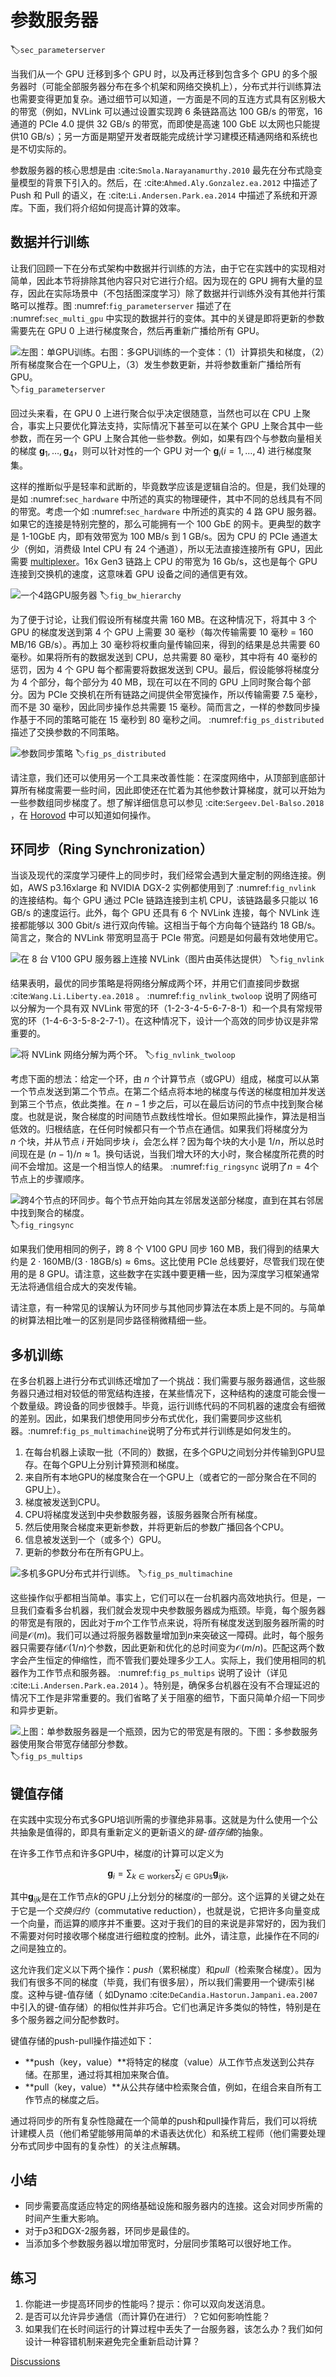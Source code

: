 # 参数服务器
:label:`sec_parameterserver`

当我们从一个 GPU 迁移到多个 GPU 时，以及再迁移到包含多个 GPU 的多个服务器时（可能全部服务器分布在多个机架和网络交换机上），分布式并行训练算法也需要变得更加复杂。通过细节可以知道，一方面是不同的互连方式具有区别极大的带宽（例如，NVLink 可以通过设置实现跨 $6$ 条链路高达 100 GB/s 的带宽，16 通道的 PCIe 4.0 提供 32 GB/s 的带宽，而即使是高速 100 GbE 以太网也只能提供10 GB/s）；另一方面是期望开发者既能完成统计学习建模还精通网络和系统也是不切实际的。

参数服务器的核心思想是由 :cite:`Smola.Narayanamurthy.2010` 最先在分布式隐变量模型的背景下引入的。然后，在 :cite:`Ahmed.Aly.Gonzalez.ea.2012` 中描述了 Push 和 Pull 的语义，在 :cite:`Li.Andersen.Park.ea.2014` 中描述了系统和开源库。下面，我们将介绍如何提高计算的效率。

## 数据并行训练

让我们回顾一下在分布式架构中数据并行训练的方法，由于它在实践中的实现相对简单，因此本节将排除其他内容只对它进行介绍。因为现在的 GPU 拥有大量的显存，因此在实际场景中（不包括图深度学习）除了数据并行训练外没有其他并行策略可以推荐。图  :numref:`fig_parameterserver` 描述了在 :numref:`sec_multi_gpu` 中实现的数据并行的变体。其中的关键是即将更新的参数需要先在 GPU 0 上进行梯度聚合，然后再重新广播给所有 GPU。

![左图：单GPU训练。右图：多GPU训练的一个变体：（1）计算损失和梯度，（2）所有梯度聚合在一个GPU上，（3）发生参数更新，并将参数重新广播给所有GPU。](../img/ps.svg)
:label:`fig_parameterserver`

回过头来看，在 GPU 0 上进行聚合似乎决定很随意，当然也可以在 CPU 上聚合，事实上只要优化算法支持，实际情况下甚至可以在某个 GPU 上聚合其中一些参数，而在另一个 GPU 上聚合其他一些参数。例如，如果有四个与参数向量相关的梯度 $\mathbf{g}_1, \ldots, \mathbf{g}_4$，则可以针对性的一个 GPU 对一个 $\mathbf{g}_i (i = 1, \ldots, 4$) 进行梯度聚集。

这样的推断似乎是轻率和武断的，毕竟数学应该是逻辑自洽的。但是，我们处理的是如 :numref:`sec_hardware` 中所述的真实的物理硬件，其中不同的总线具有不同的带宽。考虑一个如 :numref:`sec_hardware` 中所述的真实的 $4$ 路 GPU 服务器。如果它的连接是特别完整的，那么可能拥有一个 100 GbE 的网卡。更典型的数字是 1-10GbE 内，即有效带宽为 100 MB/s 到 1 GB/s。因为 CPU 的 PCIe 通道太少（例如，消费级 Intel CPU 有 $24$ 个通道），所以无法直接连接所有 GPU，因此需要 [multiplexer](https://www.broadcom.com/products/pcie-switches-bridges/pcie-switches)。16x Gen3 链路上 CPU 的带宽为 16 Gb/s，这也是每个 GPU 连接到交换机的速度，这意味着 GPU 设备之间的通信更有效。

![一个4路GPU服务器](../img/bw-hierarchy.svg)
:label:`fig_bw_hierarchy`

为了便于讨论，让我们假设所有梯度共需 160 MB。在这种情况下，将其中 $3$ 个 GPU 的梯度发送到第 $4$ 个 GPU 上需要 $30$ 毫秒（每次传输需要 $10$ 毫秒 = 160 MB/16 GB/s）。再加上 $30$ 毫秒将权重向量传输回来，得到的结果是总共需要 $60$ 毫秒。如果将所有的数据发送到 CPU，总共需要 $80$ 毫秒，其中将有 $40$ 毫秒的惩罚，因为 $4$ 个 GPU 每个都需要将数据发送到 CPU。最后，假设能够将梯度分为 $4$ 个部分，每个部分为 $40$ MB，现在可以在不同的 GPU 上同时聚合每个部分。因为 PCIe 交换机在所有链路之间提供全带宽操作，所以传输需要 $7.5$ 毫秒，而不是 $30$ 毫秒，因此同步操作总共需要 $15$ 毫秒。简而言之，一样的参数同步操作基于不同的策略可能在 $15$ 毫秒到 $80$ 毫秒之间。 :numref:`fig_ps_distributed` 描述了交换参数的不同策略。

![参数同步策略](../img/ps-distributed.svg)
:label:`fig_ps_distributed`

请注意，我们还可以使用另一个工具来改善性能：在深度网络中，从顶部到底部计算所有梯度需要一些时间，因此即使还在忙着为其他参数计算梯度，就可以开始为一些参数组同步梯度了。想了解详细信息可以参见 :cite:`Sergeev.Del-Balso.2018` ，在 [Horovod](https://github.com/horovod/horovod) 中可以知道如何操作。

## 环同步（Ring Synchronization）

当谈及现代的深度学习硬件上的同步时，我们经常会遇到大量定制的网络连接。例如，AWS p3.16xlarge 和 NVIDIA DGX-2 实例都使用到了 :numref:`fig_nvlink` 的连接结构。每个 GPU 通过 PCIe 链路连接到主机 CPU，该链路最多只能以 16 GB/s 的速度运行。此外，每个 GPU 还具有 $6$ 个 NVLink 连接，每个 NVLink 连接都能够以 300 Gbit/s 进行双向传输。这相当于每个方向每个链路约 18 GB/s。简言之，聚合的 NVLink 带宽明显高于 PCIe 带宽。问题是如何最有效地使用它。

![在 8 台 V100 GPU 服务器上连接 NVLink（图片由英伟达提供）](../img/nvlink.svg)
:label:`fig_nvlink`

结果表明，最优的同步策略是将网络分解成两个环，并用它们直接同步数据 :cite:`Wang.Li.Liberty.ea.2018` 。 :numref:`fig_nvlink_twoloop` 说明了网络可以分解为一个具有双 NVLink 带宽的环（1-2-3-4-5-6-7-8-1）和一个具有常规带宽的环（1-4-6-3-5-8-2-7-1）。在这种情况下，设计一个高效的同步协议是非常重要的。

![将 NVLink 网络分解为两个环。](../img/nvlink-twoloop.svg)
:label:`fig_nvlink_twoloop`

考虑下面的想法：给定一个环，由 $n$ 个计算节点（或GPU）组成，梯度可以从第一个节点发送到第二个节点。在第二个结点将本地的梯度与传送的梯度相加并发送到第三个节点，依此类推。在 $n-1$ 步之后，可以在最后访问的节点中找到聚合梯度。也就是说，聚合梯度的时间随节点数线性增长。但如果照此操作，算法是相当低效的。归根结底，在任何时候都只有一个节点在通信。如果我们将梯度分为 $n$ 个块，并从节点 $i$ 开始同步块 $i$，会怎么样？因为每个块的大小是 $1/n$，所以总时间现在是  $(n-1)/n \approx 1$。换句话说，当我们增大环的大小时，聚合梯度所花费的时间不会增加。这是一个相当惊人的结果。 :numref:`fig_ringsync` 说明了$n=4$个节点上的步骤顺序。

![跨4个节点的环同步。每个节点开始向其左邻居发送部分梯度，直到在其右邻居中找到聚合的梯度。](../img/ringsync.svg)
:label:`fig_ringsync`

如果我们使用相同的例子，跨 $8$ 个 V100 GPU 同步 160 MB，我们得到的结果大约是 $2 \cdot 160 \mathrm{MB} / (3 \cdot 18 \mathrm{GB/s}) \approx 6 \mathrm{ms}$。这比使用 PCIe 总线要好，尽管我们现在使用的是 8 GPU。请注意，这些数字在实践中要更糟一些，因为深度学习框架通常无法将通信组合成大的突发传输。

请注意，有一种常见的误解认为环同步与其他同步算法在本质上是不同的。与简单的树算法相比唯一的区别是同步路径稍微精细一些。

## 多机训练

在多台机器上进行分布式训练还增加了一个挑战：我们需要与服务器通信，这些服务器只通过相对较低的带宽结构连接，在某些情况下，这种结构的速度可能会慢一个数量级。跨设备的同步很棘手。毕竟，运行训练代码的不同机器的速度会有细微的差别。因此，如果我们想使用同步分布式优化，我们需要同步这些机器。:numref:`fig_ps_multimachine`说明了分布式并行训练是如何发生的。

1. 在每台机器上读取一批（不同的）数据，在多个GPU之间划分并传输到GPU显存。在每个GPU上分别计算预测和梯度。
2. 来自所有本地GPU的梯度聚合在一个GPU上（或者它的一部分聚合在不同的GPU上）。
3. 梯度被发送到CPU。
4. CPU将梯度发送到中央参数服务器，该服务器聚合所有梯度。
5. 然后使用聚合梯度来更新参数，并将更新后的参数广播回各个CPU。
6. 信息被发送到一个（或多个）GPU。
7. 更新的参数分布在所有GPU上。

![多机多GPU分布式并行训练。](../img/ps-multimachine.svg)
:label:`fig_ps_multimachine`

这些操作似乎都相当简单。事实上，它们可以在一台机器内高效地执行。但是，一旦我们查看多台机器，我们就会发现中央参数服务器成为瓶颈。毕竟，每个服务器的带宽是有限的，因此对于$m$个工作节点来说，将所有梯度发送到服务器所需的时间是$\mathcal{O}(m)$。我们可以通过将服务器数量增加到$n$来突破这一障碍。此时，每个服务器只需要存储$\mathcal{O}(1/n)$个参数，因此更新和优化的总时间变为$\mathcal{O}(m/n)$。匹配这两个数字会产生恒定的伸缩性，而不管我们要处理多少工人。实际上，我们使用相同的机器作为工作节点和服务器。 :numref:`fig_ps_multips` 说明了设计（详见 :cite:`Li.Andersen.Park.ea.2014` ）。特别是，确保多台机器在没有不合理延迟的情况下工作是非常重要的。我们省略了关于阻塞的细节，下面只简单介绍一下同步和异步更新。

![上图：单参数服务器是一个瓶颈，因为它的带宽是有限的。下图：多参数服务器使用聚合带宽存储部分参数。](../img/ps-multips.svg)
:label:`fig_ps_multips`

## 键值存储

在实践中实现分布式多GPU培训所需的步骤绝非易事。这就是为什么使用一个公共抽象是值得的，即具有重新定义的更新语义的*键-值存储*的抽象。

在许多工作节点和许多GPU中，梯度$i$的计算可以定义为

$$\mathbf{g}_{i} = \sum_{k \in \text{workers}} \sum_{j \in \text{GPUs}} \mathbf{g}_{ijk},$$

其中$\mathbf{g}_{ijk}$是在工作节点$k$的GPU $j$上分划分的梯度$i$的一部分。这个运算的关键之处在于它是一个*交换归约*（commutative reduction），也就是说，它把许多向量变成一个向量，而运算的顺序并不重要。这对于我们的目的来说是非常好的，因为我们不需要对何时接收哪个梯度进行细粒度的控制。此外，请注意，此操作在不同的$i$之间是独立的。

这允许我们定义以下两个操作：*push*（累积梯度）和*pull*（检索聚合梯度）。因为我们有很多不同的梯度（毕竟，我们有很多层），所以我们需要用一个键$i$索引梯度。这种与键-值存储（ 如Dynamo :cite:`DeCandia.Hastorun.Jampani.ea.2007` 中引入的键-值存储）的相似性并非巧合。它们也满足许多类似的特性，特别是在多个服务器之间分配参数时。

键值存储的push-pull操作描述如下：

* **push（key，value）**将特定的梯度（value）从工作节点发送到公共存储。在那里，通过将其相加来聚合值。
* **pull（key，value）**从公共存储中检索聚合值，例如，在组合来自所有工作节点的梯度之后。

通过将同步的所有复杂性隐藏在一个简单的push和pull操作背后，我们可以将统计建模人员（他们希望能够用简单的术语表达优化）和系统工程师（他们需要处理分布式同步中固有的复杂性）的关注点解耦。

## 小结

* 同步需要高度适应特定的网络基础设施和服务器内的连接。这会对同步所需的时间产生重大影响。
* 对于p3和DGX-2服务器，环同步是最佳的。
* 当添加多个参数服务器以增加带宽时，分层同步策略可以很好地工作。

## 练习

1. 你能进一步提高环同步的性能吗？提示：你可以双向发送消息。
1. 是否可以允许异步通信（而计算仍在进行）？它如何影响性能？
1. 如果我们在长时间运行的计算过程中丢失了一台服务器，该怎么办？我们如何设计一种容错机制来避免完全重新启动计算？

[Discussions](https://discuss.d2l.ai/t/2807)

